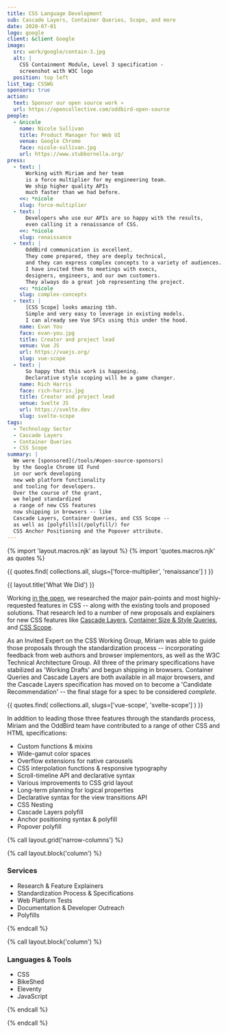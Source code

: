 ```yaml
---
title: CSS Language Development
sub: Cascade Layers, Container Queries, Scope, and more
date: 2020-07-01
logo: google
client: &client Google
image:
  src: work/google/contain-3.jpg
  alt: |
    CSS Containment Module, Level 3 specification -
    screenshot with W3C logo
  position: top left
list_tag: CSSWG
sponsors: true
action:
  text: Sponsor our open source work »
  url: https://opencollective.com/oddbird-open-source
people:
  - &nicole
    name: Nicole Sullivan
    title: Product Manager for Web UI
    venue: Google Chrome
    face: nicole-sullivan.jpg
    url: https://www.stubbornella.org/
press:
  - text: |
      Working with Miriam and her team
      is a force multiplier for my engineering team.
      We ship higher quality APIs
      much faster than we had before.
    <<: *nicole
    slug: force-multiplier
  - text: |
      Developers who use our APIs are so happy with the results,
      even calling it a renaissance of CSS.
    <<: *nicole
    slug: renaissance
  - text: |
      OddBird communication is excellent.
      They come prepared, they are deeply technical,
      and they can express complex concepts to a variety of audiences.
      I have invited them to meetings with execs,
      designers, engineers, and our own customers.
      They always do a great job representing the project.
    <<: *nicole
    slug: complex-concepts
  - text: |
      [CSS Scope] looks amazing tbh.
      Simple and very easy to leverage in existing models.
      I can already see Vue SFCs using this under the hood.
    name: Evan You
    face: evan-you.jpg
    title: Creator and project lead
    venue: Vue JS
    url: https://vuejs.org/
    slug: vue-scope
  - text: |
      So happy that this work is happening.
      Declarative style scoping will be a game changer.
    name: Rich Harris
    face: rich-harris.jpg
    title: Creator and project lead
    venue: Svelte JS
    url: https://svelte.dev
    slug: svelte-scope
tags:
  - Technology Sector
  - Cascade Layers
  - Container Queries
  - CSS Scope
summary: |
  We were [sponsored](/tools/#open-source-sponsors)
  by the Google Chrome UI Fund
  in our work developing
  new web platform functionality
  and tooling for developers.
  Over the course of the grant,
  we helped standardized
  a range of new CSS features
  now shipping in browsers -- like
  Cascade Layers, Container Queries, and CSS Scope --
  as well as [polyfills](/polyfill/) for
  CSS Anchor Positioning and the Popover attribute.
---
```


{% import 'layout.macros.njk' as layout %}
{% import 'quotes.macros.njk' as quotes %}

{{ quotes.find(
  collections.all,
  slugs=['force-multiplier', 'renaissance']
) }}

{{ layout.title('What We Did') }}

Working [in the open](https://css.oddbird.net/),
we researched the major pain-points
and most highly-requested features in CSS --
along with the existing tools and proposed solutions.
That research led to a number of
new proposals and explainers
for new CSS features
like [Cascade Layers](/tags/cascade-layers/),
[Container Size & Style Queries](/tags/container-queries/),
and [CSS Scope](/tags/css-scope/).

As an Invited Expert on the CSS Working Group,
Miriam was able to guide those proposals
through the standardization process --
incorporating feedback from web authors and browser implementors,
as well as the W3C Technical Architecture Group.
All three of the primary specifications
have stabilized as 'Working Drafts'
and begun shipping in browsers.
Container Queries and Cascade Layers
are both available in all major browsers,
and the Cascade Layers specification
has moved on to become a 'Candidate Recommendation' --
the final stage for a spec to be considered _complete_.

{{ quotes.find(
  collections.all,
  slugs=['vue-scope', 'svelte-scope']
) }}

In addition to leading those three features
through the standards process,
Miriam and the OddBird team have contributed
to a range of other CSS and HTML specifications:

- Custom functions & mixins
- Wide-gamut color spaces
- Overflow extensions for native carousels
- CSS interpolation functions & responsive typography
- Scroll-timeline API and declarative syntax
- Various improvements to CSS grid layout
- Long-term planning for logical properties
- Declarative syntax for the view transitions API
- CSS Nesting
- Cascade Layers polyfill
- Anchor positioning syntax & polyfill
- Popover polyfill

{% call layout.grid('narrow-columns') %}

{% call layout.block('column') %}

### Services

- Research & Feature Explainers
- Standardization Process & Specifications
- Web Platform Tests
- Documentation & Developer Outreach
- Polyfills

{% endcall %}

{% call layout.block('column') %}

### Languages & Tools

- CSS
- BikeShed
- Eleventy
- JavaScript

{% endcall %}

{% endcall %}
